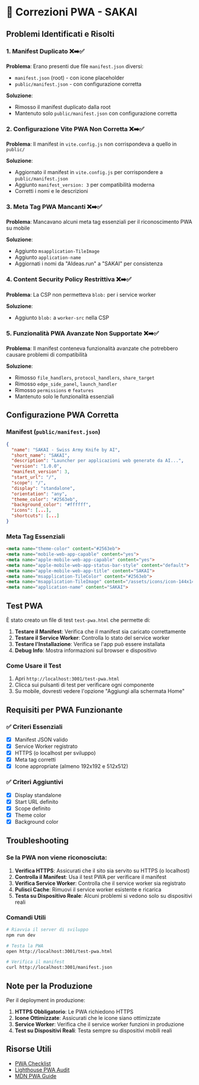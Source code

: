 # 🔧 Correzioni PWA - SAKAI

## Problemi Identificati e Risolti

### 1. **Manifest Duplicato** ❌➡️✅
**Problema**: Erano presenti due file `manifest.json` diversi:
- `manifest.json` (root) - con icone placeholder
- `public/manifest.json` - con configurazione corretta

**Soluzione**: 
- Rimosso il manifest duplicato dalla root
- Mantenuto solo `public/manifest.json` con configurazione corretta

### 2. **Configurazione Vite PWA Non Corretta** ❌➡️✅
**Problema**: Il manifest in `vite.config.js` non corrispondeva a quello in `public/`

**Soluzione**:
- Aggiornato il manifest in `vite.config.js` per corrispondere a `public/manifest.json`
- Aggiunto `manifest_version: 3` per compatibilità moderna
- Corretti i nomi e le descrizioni

### 3. **Meta Tag PWA Mancanti** ❌➡️✅
**Problema**: Mancavano alcuni meta tag essenziali per il riconoscimento PWA su mobile

**Soluzione**:
- Aggiunto `msapplication-TileImage`
- Aggiunto `application-name`
- Aggiornati i nomi da "AIdeas.run" a "SAKAI" per consistenza

### 4. **Content Security Policy Restrittiva** ❌➡️✅
**Problema**: La CSP non permetteva `blob:` per i service worker

**Soluzione**:
- Aggiunto `blob:` a `worker-src` nella CSP

### 5. **Funzionalità PWA Avanzate Non Supportate** ❌➡️✅
**Problema**: Il manifest conteneva funzionalità avanzate che potrebbero causare problemi di compatibilità

**Soluzione**:
- Rimosso `file_handlers`, `protocol_handlers`, `share_target`
- Rimosso `edge_side_panel`, `launch_handler`
- Rimosso `permissions` e `features`
- Mantenuto solo le funzionalità essenziali

## Configurazione PWA Corretta

### Manifest (`public/manifest.json`)
```json
{
  "name": "SAKAI - Swiss Army Knife by AI",
  "short_name": "SAKAI",
  "description": "Launcher per applicazioni web generate da AI...",
  "version": "1.0.0",
  "manifest_version": 3,
  "start_url": "/",
  "scope": "/",
  "display": "standalone",
  "orientation": "any",
  "theme_color": "#2563eb",
  "background_color": "#ffffff",
  "icons": [...],
  "shortcuts": [...]
}
```

### Meta Tag Essenziali
```html
<meta name="theme-color" content="#2563eb">
<meta name="mobile-web-app-capable" content="yes">
<meta name="apple-mobile-web-app-capable" content="yes">
<meta name="apple-mobile-web-app-status-bar-style" content="default">
<meta name="apple-mobile-web-app-title" content="SAKAI">
<meta name="msapplication-TileColor" content="#2563eb">
<meta name="msapplication-TileImage" content="/assets/icons/icon-144x144.png">
<meta name="application-name" content="SAKAI">
```

## Test PWA

È stato creato un file di test `test-pwa.html` che permette di:

1. **Testare il Manifest**: Verifica che il manifest sia caricato correttamente
2. **Testare il Service Worker**: Controlla lo stato del service worker
3. **Testare l'Installazione**: Verifica se l'app può essere installata
4. **Debug Info**: Mostra informazioni sul browser e dispositivo

### Come Usare il Test
1. Apri `http://localhost:3001/test-pwa.html`
2. Clicca sui pulsanti di test per verificare ogni componente
3. Su mobile, dovresti vedere l'opzione "Aggiungi alla schermata Home"

## Requisiti per PWA Funzionante

### ✅ Criteri Essenziali
- [x] Manifest JSON valido
- [x] Service Worker registrato
- [x] HTTPS (o localhost per sviluppo)
- [x] Meta tag corretti
- [x] Icone appropriate (almeno 192x192 e 512x512)

### ✅ Criteri Aggiuntivi
- [x] Display standalone
- [x] Start URL definito
- [x] Scope definito
- [x] Theme color
- [x] Background color

## Troubleshooting

### Se la PWA non viene riconosciuta:

1. **Verifica HTTPS**: Assicurati che il sito sia servito su HTTPS (o localhost)
2. **Controlla il Manifest**: Usa il test PWA per verificare il manifest
3. **Verifica Service Worker**: Controlla che il service worker sia registrato
4. **Pulisci Cache**: Rimuovi il service worker esistente e ricarica
5. **Testa su Dispositivo Reale**: Alcuni problemi si vedono solo su dispositivi reali

### Comandi Utili
```bash
# Riavvia il server di sviluppo
npm run dev

# Testa la PWA
open http://localhost:3001/test-pwa.html

# Verifica il manifest
curl http://localhost:3001/manifest.json
```

## Note per la Produzione

Per il deployment in produzione:

1. **HTTPS Obbligatorio**: Le PWA richiedono HTTPS
2. **Icone Ottimizzate**: Assicurati che le icone siano ottimizzate
3. **Service Worker**: Verifica che il service worker funzioni in produzione
4. **Test su Dispositivi Reali**: Testa sempre su dispositivi mobili reali

## Risorse Utili

- [PWA Checklist](https://web.dev/pwa-checklist/)
- [Lighthouse PWA Audit](https://developers.google.com/web/tools/lighthouse)
- [MDN PWA Guide](https://developer.mozilla.org/en-US/docs/Web/Progressive_web_apps) 